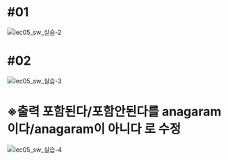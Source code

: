 # \#01
![lec05_sw_실습-2](https://user-images.githubusercontent.com/105068708/218277336-5993290b-db6b-49b2-8fd7-9c7310c76208.jpg)
# \#02
![lec05_sw_실습-3](https://user-images.githubusercontent.com/105068708/218277339-81160c5e-02d7-486d-bcb2-4d6a7b465aa9.jpg)
# ※출력 포함된다/포함안된다를 anagaram이다/anagaram이 아니다 로 수정
![lec05_sw_실습-4](https://user-images.githubusercontent.com/105068708/218277340-a89111d4-dbc2-4c2a-ab1e-7069bc7a39e3.jpg)
